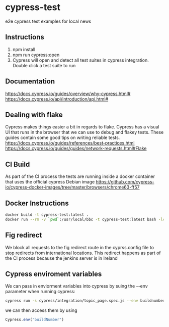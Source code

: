 # cypress-test
e2e cypress test examples for local news

## Instructions
1. npm install
2. npm run cypress:open
3. Cypress will open and detect all test suites in cypress integration. Double click a test suite to run

## Documentation
https://docs.cypress.io/guides/overview/why-cypress.html#
https://docs.cypress.io/api/introduction/api.html#

## Dealing with flake
Cypress makes things easier a bit in regards to flake. Cypress has a visual UI that runs in the browser that we can use to debug and flakey tests.
These guides contain some good tips on writing reliable tests.
https://docs.cypress.io/guides/references/best-practices.html
https://docs.cypress.io/guides/guides/network-requests.html#Flake

## CI Build
As part of the CI process the tests are running inside a docker container that uses the official cypress Debian image
https://github.com/cypress-io/cypress-docker-images/tree/master/browsers/chrome63-ff57

## Docker Instructions
```bash
docker build -t cypress-test:latest .
docker run --rm -v `pwd`:/usr/local/bbc -t cypress-test:latest bash -lc "cypress run"
```

## Fig redirect
We block all requests to the fig redirect route in the cyprss.config file to stop redirects from international locations. This redirect happens as part of the CI process because the jenkins server is in Ireland


## Cypress enviroment variables
We can pass in enviorment variables into cypress by suing the --env parameter when running cypress:

```bash
cypress run -s cypress/integration/topic_page.spec.js --env buildnumber=$RELEASEVERSION,testnumber=$BUILDNUMBER,cosmoscertpath=/etc/pki/tls/certs/client.crt,cosmoskeypath=/etc/pki/tls/private/client.key
```

we can then access them by using
```javascript
Cypress.env("buildNumber")
```


